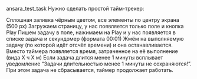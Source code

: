 ansara_test_task
Нужно сделать простой тайм-трекер:

Сплошная заливка чёрным цветом, все элементы по центру экрана (500 px)
Загружаем страницу, у нас появляется только поле и кнопка Play
Пишем задачу в поле, нажимаем на Play и у нас появляется в списке задача и секундомер (формата 00:01)
Жмём на выполняемую задачу (по которой идёт отсчёт времени) и она останавливается. Вместо таймера появляется время, затраченное на её выполнение (вида Х ч Х м)
Если задача длится менее 1 минуты всплывает уведомление “Задачи длительностью менее 1 минуты не сохраняются!”. При этом задача не сбрасывается, таймер продолжает работать.